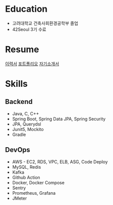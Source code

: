 # Education


- 고려대학교 건축사회환경공학부 졸업
- 42Seoul 3기 수료

# Resume
[이력서](https://indigo-catsup-e60.notion.site/5efd5f0d5be04312a667dd15d2f8b7bb)
[포트폴리오](https://indigo-catsup-e60.notion.site/Development-Experience-Trouble-Shooting-24f96bdb4b93483191f73ee1fe69a388)
[자기소개서](https://indigo-catsup-e60.notion.site/0b2c3ecb53544c48a7f7aabecd0eae2e)
# Skills


## Backend

- Java, C, C++
- Spring Boot, Spring Data JPA, Spring Security
- JPA, Querydsl
- Junit5, Mockito
- Gradle

## DevOps

- AWS - EC2, RDS, VPC, ELB, ASG, Code Deploy
- MySQL, Redis
- Kafka
- Github Action
- Docker, Docker Compose
- Sentry
- Prometheus, Grafana
- JMeter




